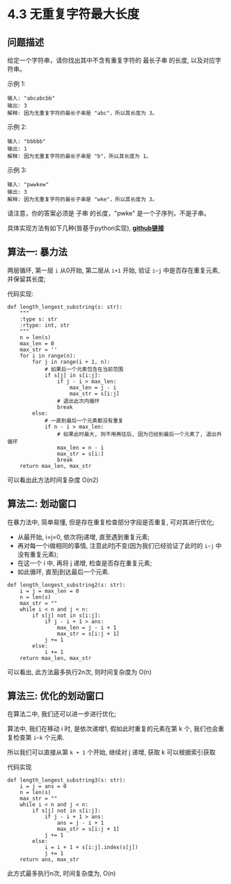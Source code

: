 # 4.3 无重复字符最大长度

## 问题描述
给定一个字符串，请你找出其中不含有重复字符的 最长子串 的长度, 以及对应字符串。

示例 1:

    输入: "abcabcbb"
    输出: 3
    解释: 因为无重复字符的最长子串是 "abc"，所以其长度为 3。

示例 2:

    输入: "bbbbb"
    输出: 1
    解释: 因为无重复字符的最长子串是 "b"，所以其长度为 1。
示例 3:

    输入: "pwwkew"
    输出: 3
    解释: 因为无重复字符的最长子串是 "wke"，所以其长度为 3。

请注意，你的答案必须是 子串 的长度，"pwke" 是一个子序列，不是子串。
         
具体实现方法有如下几种(皆基于python实现), 
**[github链接](https://github.com/JustMeliyu/Algorithm/blob/master/repeat_str.py)**


## 算法一: 暴力法
两层循环, 第一层 `i` 从0开始, 第二层从 `i+1` 开始, 验证 `i~j` 中是否存在重复元素, 并保留其长度;

代码实现:
```python3
def length_longest_substring(s: str):
    """
    :type s: str
    :rtype: int, str
    """
    n = len(s)
    max_len = 0
    max_str = ''
    for i in range(n):
        for j in range(i + 1, n):
            # 如果后一个元素包含在当前范围
            if s[j] in s[i:j]:
                if j - i > max_len:
                    max_len = j - i
                    max_str = s[i:j]
                # 退出此次内循环
                break
        else:
            # 一直到最后一个元素都没有重复
            if n - i > max_len:
                # 如果此时最大, 则不用再往后, 因为已经到最后一个元素了, 退出外循环
                max_len = n - i
                max_str = s[i:]
                break
    return max_len, max_str
```
可以看出此方法时间复杂度 O(n2)

## 算法二: 划动窗口
在暴力法中, 简单易懂, 但是存在重复检查部分字段是否重复, 可对其进行优化;

- 从最开始, i=j=0, 依次将j递增, 直至遇到重复元素; 
- 再对每一个i做相同的事情, 注意此时j不变(因为我们已经验证了此时的 `i~j` 中没有重复元素); 
- 在这一个 i 中, 再将 j 递增, 检查是否存在重复元素; 
- 如此循环, 直至j到达最后一个元素.

```python3
def length_longest_substring2(s: str):
    i = j = max_len = 0
    n = len(s)
    max_str = ""
    while i < n and j < n:
        if s[j] not in s[i:j]:
            if j - i + 1 > ans:
                max_len = j - i + 1
                max_str = s[i:j + 1]
            j += 1
        else:
            i += 1
    return max_len, max_str
```
 可以看出, 此方法最多执行2n次, 则时间复杂度为 O(n)
 
## 算法三: 优化的划动窗口
在算法二中, 我们还可以进一步进行优化;

算法中, 我们在移动 i 时, 是依次递增1, 假如此时重复的元素在第 k 个, 我们也会重复检查第 `i~k` 个元素.

所以我们可以直接从第 `k + 1` 个开始, 继续对 j 递增, 获取 k 可以根据索引获取

代码实现

```python3
def length_longest_substring3(s: str):
    i = j = ans = 0
    n = len(s)
    max_str = ""
    while i < n and j < n:
        if s[j] not in s[i:j]:
            if j - i + 1 > ans:
                ans = j - i + 1
                max_str = s[i:j + 1]
            j += 1
        else:
            i = i + 1 + s[i:j].index(s[j])
            j += 1
    return ans, max_str
```

此方式最多执行n次, 时间复杂度为, O(n)
